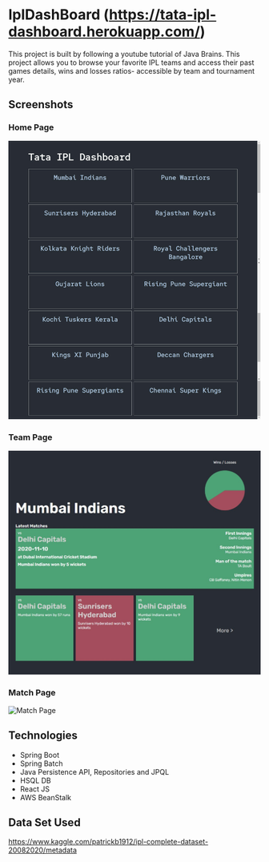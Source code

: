 # IplDashBoard (https://tata-ipl-dashboard.herokuapp.com/)
This project is built by following a youtube tutorial of Java Brains. 
This project allows you to browse your favorite IPL teams and access their past games details, wins and losses ratios- accessible by team and tournament year.

## Screenshots

### Home Page

![Home Page](/home-page.PNG)

### Team Page

![Team Page](/team-page.JPG)

### Match Page

![Match Page](/match-page.JPG)

## Technologies

* Spring Boot
* Spring Batch
* Java Persistence API, Repositories and JPQL
* HSQL DB
* React JS
* AWS BeanStalk

## Data Set Used
https://www.kaggle.com/patrickb1912/ipl-complete-dataset-20082020/metadata
